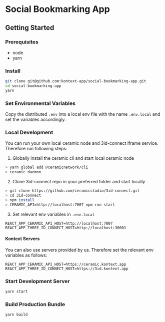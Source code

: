 # Social Bookmarking App

## Getting Started

### Prerequisites

- node
- yarn

### Install

```bash
git clone git@github.com:kontext-app/social-bookmarking-app.git
cd social-bookmarking-app
yarn
```

### Set Environmental Variables

Copy the distributed `.env` into a local env file with the name `.env.local` and set the variables accordingly.

### Local Development

You can run your own local ceramic node and 3id-connect iframe service. Therefore run following steps:

1. Globally install the ceramic cli and start local ceramic node

```bash
> yarn global add @ceramicnetwork/cli
> ceramic daemon
```

2. Clone 3id-connect repo in your preferred folder and start locally

```bash
> git clone https://github.com/ceramicstudio/3id-connect.git
> cd 3id-connect
> npm install
> CERAMIC_API=http://localhost:7007 npm run start
```

3. Set relevant env variables in `.env.local`

```
REACT_APP_CERAMIC_API_HOST=http://localhost:7007
REACT_APP_THREE_ID_CONNECT_HOST=http://localhost:30001
```

#### Kontext Servers

You can also use servers provided by us. Therefore set the relevant env variables as follows:

```
REACT_APP_CERAMIC_API_HOST=https://ceramic.kontext.app
REACT_APP_THREE_ID_CONNECT_HOST=https://3id.kontext.app
```

### Start Development Server

```bash
yarn start
```

### Build Production Bundle

```bash
yarn build
```
